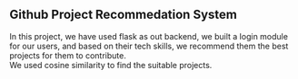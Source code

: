 ## Github Project Recommedation System  

In this project, we have used flask as out backend, we built a login module for our users, and based on their tech skills, we recommend them the best projects for them to contribute.  
We used cosine similarity to find the suitable projects.

